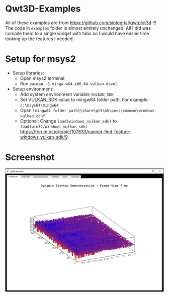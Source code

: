# Qwt3D-Examples

All of these examples are from https://github.com/sintegrial/qwtplot3d !!! The code in `examples` folder is almost entirely unchanged.
All I did was compile them to a single widget with tabs so I would have easier time looking up the features I needed.

# Setup for msys2

* Setup libraries:
  * Open msys2 terminal
  * Run `pacman -S mingw-w64-x86_64-vulkan-devel`
* Setup environment:
  * Add system environment variable `VULKAN_SDK`
  * Set VULKAN_SDK value to mingw64 folder path. For example: `c:\msys64\mingw64`
  * Open `[mingw64 folder path]\share\qt5\mkspecs\common\windows-vulkan.conf`
  * Optional: Change `load(windows_vulkan_sdk)` to `load(win32/windows_vulkan_sdk)` https://forum.qt.io/topic/107833/cannot-find-feature-windows_vulkan_sdk/9

# Screenshot
![Screenshot](/screenshot.png)
